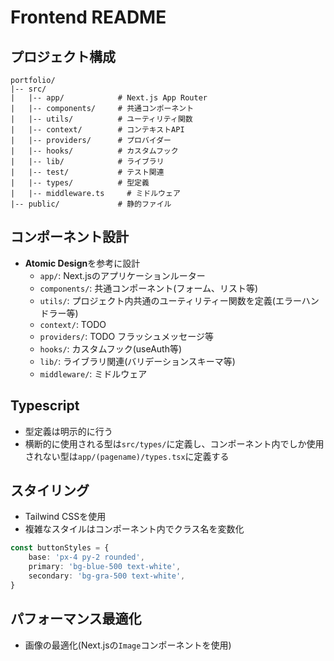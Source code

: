 # Frontend README

## プロジェクト構成

```
portfolio/
|-- src/
|   |-- app/            # Next.js App Router
|   |-- components/     # 共通コンポーネント
|   |-- utils/          # ユーティリティ関数
|   |-- context/        # コンテキストAPI
|   |-- providers/      # プロバイダー
|   |-- hooks/          # カスタムフック
|   |-- lib/            # ライブラリ
|   |-- test/           # テスト関連
|   |-- types/          # 型定義
|   |-- middleware.ts     # ミドルウェア
|-- public/             # 静的ファイル
```

## コンポーネント設計

- **Atomic Design**を参考に設計
  - `app/`: Next.jsのアプリケーションルーター
  - `components/`: 共通コンポーネント(フォーム、リスト等)
  - `utils/`: プロジェクト内共通のユーティリティー関数を定義(エラーハンドラー等)
  - `context/`: TODO
  - `providers/`: TODO フラッシュメッセージ等
  - `hooks/`: カスタムフック(useAuth等)
  - `lib/`: ライブラリ関連(バリデーションスキーマ等)
  - `middleware/`: ミドルウェア

## Typescript

- 型定義は明示的に行う
- 横断的に使用される型は`src/types/`に定義し、コンポーネント内でしか使用されない型は`app/(pagename)/types.tsx`に定義する

## スタイリング

- Tailwind CSSを使用
- 複雑なスタイルはコンポーネント内でクラス名を変数化

```typescript
const buttonStyles = {
    base: 'px-4 py-2 rounded',
    primary: 'bg-blue-500 text-white',
    secondary: 'bg-gra-500 text-white',
}
```

## パフォーマンス最適化

- 画像の最適化(Next.jsの`Image`コンポーネントを使用)